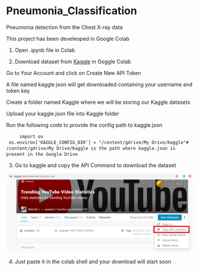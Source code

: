 # Pneumonia_Classification
Pneumonia detection from the Chest X-ray data

   This project has been develeoped in Google Colab
    
   1. Open .ipynb file in Colab
    
   2. Download dataset from [Kaggle](https://www.kaggle.com/paultimothymooney/chest-xray-pneumonia/download) in Goggle Colab 
               
   Go to Your Account and click on Create New API Token
   
   A file named kaggle.json will get downloaded containing your username and token key
   
   Create a folder named Kaggle where we will be storing our Kaggle datasets
  
  Upload your kaggle.json file into Kaggle folder
        
   Run the following code to provide the config path to kaggle.json
         
         import os
     os.environ['KAGGLE_CONFIG_DIR'] = "/content/gdrive/My Drive/Kaggle"# /content/gdrive/My Drive/Kaggle is the path where kaggle.json is present in the Google Drive 
     
  3. Go to kaggle and copy the API Command to download the dataset
  
  ![](Kaggle.png)

  
  4. Just paste it in the colab shell and your download will start soon
        

